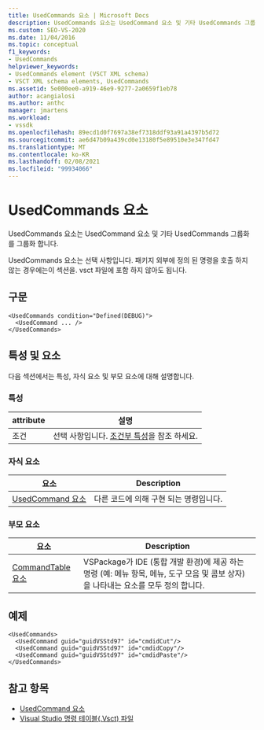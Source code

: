 ```yaml
---
title: UsedCommands 요소 | Microsoft Docs
description: UsedCommands 요소는 UsedCommand 요소 및 기타 UsedCommands 그룹화를 그룹화 합니다. UsedCommands 요소는 선택 사항입니다.
ms.custom: SEO-VS-2020
ms.date: 11/04/2016
ms.topic: conceptual
f1_keywords:
- UsedCommands
helpviewer_keywords:
- UsedCommands element (VSCT XML schema)
- VSCT XML schema elements, UsedCommands
ms.assetid: 5e000ee0-a919-46e9-9277-2a0659f1eb78
author: acangialosi
ms.author: anthc
manager: jmartens
ms.workload:
- vssdk
ms.openlocfilehash: 89ecd1d0f7697a38ef7318ddf93a91a4397b5d72
ms.sourcegitcommit: ae6d47b09a439cd0e13180f5e89510e3e347fd47
ms.translationtype: MT
ms.contentlocale: ko-KR
ms.lasthandoff: 02/08/2021
ms.locfileid: "99934066"
---
```

# <a name="usedcommands-element"></a>UsedCommands 요소
UsedCommands 요소는 UsedCommand 요소 및 기타 UsedCommands 그룹화를 그룹화 합니다.

 UsedCommands 요소는 선택 사항입니다. 패키지 외부에 정의 된 명령을 호출 하지 않는 경우에는이 섹션을. vsct 파일에 포함 하지 않아도 됩니다.

## <a name="syntax"></a>구문

```
<UsedCommands condition="Defined(DEBUG)">
  <UsedCommand ... />
</UsedCommands>
```

## <a name="attributes-and-elements"></a>특성 및 요소
 다음 섹션에서는 특성, 자식 요소 및 부모 요소에 대해 설명합니다.

### <a name="attributes"></a>특성

|attribute|설명|
|---------------|-----------------|
|조건|선택 사항입니다. [조건부 특성](../extensibility/vsct-xml-schema-conditional-attributes.md)을 참조 하세요.|

### <a name="child-elements"></a>자식 요소

|요소|Description|
|-------------|-----------------|
|[UsedCommand 요소](../extensibility/usedcommand-element.md)|다른 코드에 의해 구현 되는 명령입니다.|

### <a name="parent-elements"></a>부모 요소

|요소|Description|
|-------------|-----------------|
|[CommandTable 요소](../extensibility/commandtable-element.md)|VSPackage가 IDE (통합 개발 환경)에 제공 하는 명령 (예: 메뉴 항목, 메뉴, 도구 모음 및 콤보 상자)을 나타내는 요소를 모두 정의 합니다.|

## <a name="example"></a>예제

```
<UsedCommands>
  <UsedCommand guid="guidVSStd97" id="cmdidCut"/>
  <UsedCommand guid="guidVSStd97" id="cmdidCopy"/>
  <UsedCommand guid="guidVSStd97" id="cmdidPaste"/>
</UsedCommands>
```

## <a name="see-also"></a>참고 항목
- [UsedCommand 요소](../extensibility/usedcommand-element.md)
- [Visual Studio 명령 테이블(.Vsct) 파일](../extensibility/internals/visual-studio-command-table-dot-vsct-files.md)
